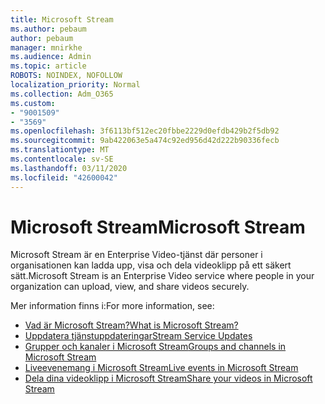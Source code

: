 ```yaml
---
title: Microsoft Stream
ms.author: pebaum
author: pebaum
manager: mnirkhe
ms.audience: Admin
ms.topic: article
ROBOTS: NOINDEX, NOFOLLOW
localization_priority: Normal
ms.collection: Adm_O365
ms.custom:
- "9001509"
- "3569"
ms.openlocfilehash: 3f6113bf512ec20fbbe2229d0efdb429b2f5db92
ms.sourcegitcommit: 9ab422063e5a474c92ed956d42d222b90336fecb
ms.translationtype: MT
ms.contentlocale: sv-SE
ms.lasthandoff: 03/11/2020
ms.locfileid: "42600042"
---
```

# <a name="microsoft-stream"></a><span data-ttu-id="28fea-102">Microsoft Stream</span><span class="sxs-lookup"><span data-stu-id="28fea-102">Microsoft Stream</span></span>

<span data-ttu-id="28fea-103">Microsoft Stream är en Enterprise Video-tjänst där personer i organisationen kan ladda upp, visa och dela videoklipp på ett säkert sätt.</span><span class="sxs-lookup"><span data-stu-id="28fea-103">Microsoft Stream is an Enterprise Video service where people in your organization can upload, view, and share videos securely.</span></span> 

<span data-ttu-id="28fea-104">Mer information finns i:</span><span class="sxs-lookup"><span data-stu-id="28fea-104">For more information, see:</span></span>

- [<span data-ttu-id="28fea-105">Vad är Microsoft Stream?</span><span class="sxs-lookup"><span data-stu-id="28fea-105">What is Microsoft Stream?</span></span>](https://docs.microsoft.com/stream/overview)
- [<span data-ttu-id="28fea-106">Uppdatera tjänstuppdateringar</span><span class="sxs-lookup"><span data-stu-id="28fea-106">Stream Service Updates</span></span>](https://techcommunity.microsoft.com/t5/microsoft-stream-service-updates/bd-p/StreamAnnouncements)
- [<span data-ttu-id="28fea-107">Grupper och kanaler i Microsoft Stream</span><span class="sxs-lookup"><span data-stu-id="28fea-107">Groups and channels in Microsoft Stream</span></span>](https://docs.microsoft.com/stream/groups-channels-organization)
- [<span data-ttu-id="28fea-108">Liveevenemang i Microsoft Stream</span><span class="sxs-lookup"><span data-stu-id="28fea-108">Live events in Microsoft Stream</span></span>](https://docs.microsoft.com/stream/live-event-overview)
- [<span data-ttu-id="28fea-109">Dela dina videoklipp i Microsoft Stream</span><span class="sxs-lookup"><span data-stu-id="28fea-109">Share your videos in Microsoft Stream</span></span>](https://docs.microsoft.com/stream/portal-share-video)